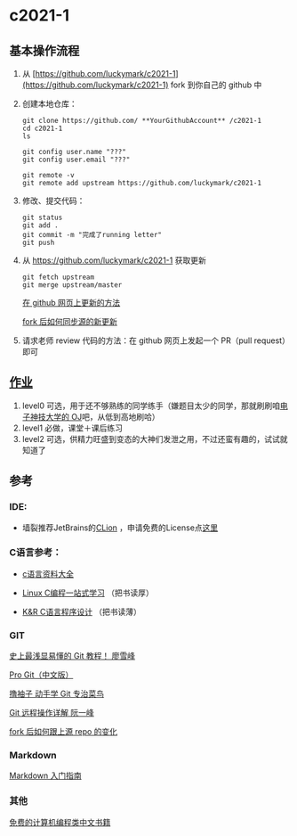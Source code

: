 # c2021-1

## 基本操作流程

1. 从 [https://github.com/luckymark/c2021-1](https://github.com/luckymark/c2021-1) fork 到你自己的 github 中
2. 创建本地仓库：

   ```
   git clone https://github.com/ **YourGithubAccount** /c2021-1
   cd c2021-1
   ls

   git config user.name "???"
   git config user.email "???"

   git remote -v
   git remote add upstream https://github.com/luckymark/c2021-1
   ```

3. 修改、提交代码：

   ```
   git status
   git add .
   git commit -m "完成了running letter"
   git push
   ```

4. 从 https://github.com/luckymark/c2021-1 获取更新

   ```
   git fetch upstream
   git merge upstream/master
   ```

   [在 github 网页上更新的方法](https://www.zhihu.com/question/20393785/answer/30725725)

   [fork 后如何同步源的新更新](https://segmentfault.com/q/1010000002590371)

5. 请求老师 review 代码的方法：在 github 网页上发起一个 PR（pull request）即可

## [作业](https://github.com/luckymark/c2021-1/tree/main)

1. level0 可选，用于还不够熟练的同学练手（嫌题目太少的同学，那就刷刷咱[电子神技大学的 OJ](http://acm.uestc.edu.cn/#/)吧，从低到高地刷哈）
2. level1 必做，课堂＋课后练习
3. level2 可选，供精力旺盛到变态的大神们发泄之用，不过还蛮有趣的，试试就知道了

## 参考

### IDE: 

- 墙裂推荐JetBrains的[CLion](https://www.jetbrains.com/clion/) ，申请免费的License点[这里](https://www.jetbrains.com/community/education/)

### C语言参考：

- [c语言资料大全](https://github.com/jobbole/awesome-c-cn)

- [Linux C编程一站式学习](http://akaedu.github.io/book/index.html)  （把书读厚）

- [K&R C语言程序设计](https://github.com/huyubing/books-pdf/blob/master/C%E7%A8%8B%E5%BA%8F%E8%AE%BE%E8%AE%A1%E8%AF%AD%E8%A8%80(K%26R)%E6%B8%85%E6%99%B0%E4%B8%AD%E6%96%87%E7%89%88.pdf) （把书读薄）

### GIT

[史上最浅显易懂的 Git 教程！ 廖雪峰](http://www.liaoxuefeng.com/wiki/0013739516305929606dd18361248578c67b8067c8c017b000)

[Pro Git（中文版）](http://git.oschina.net/progit/)

[撸袖子 动手学 Git 专治菜鸟](http://igit.linuxtoy.org/contents.html)

[Git 远程操作详解 阮一峰](http://www.ruanyifeng.com/blog/2014/06/git_remote.html)

[fork 后如何跟上源 repo 的变化](https://segmentfault.com/q/1010000002590371)

### Markdown

[Markdown 入门指南](http://www.jianshu.com/p/1e402922ee32)

### 其他

[免费的计算机编程类中文书籍](https://github.com/wwj718/free-programming-books-zh_CN)
